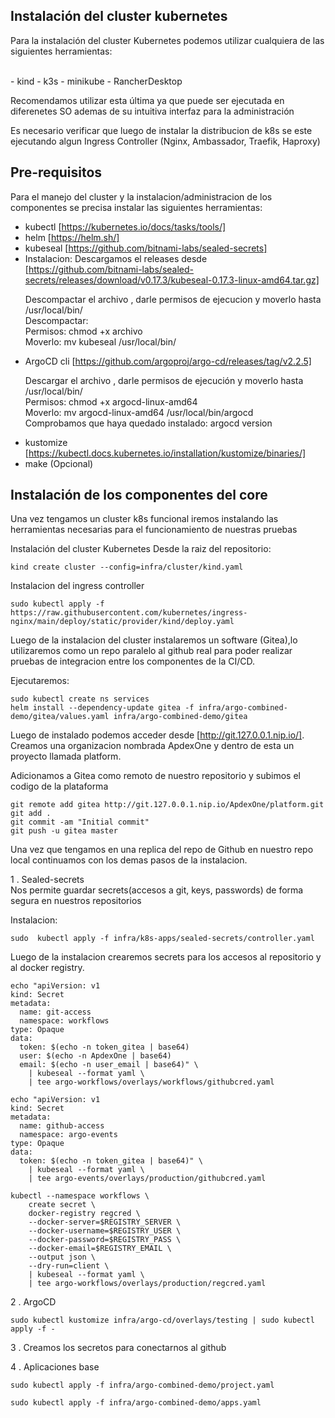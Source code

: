 ## Instalaci&oacute;n del cluster kubernetes

Para la instalaci&oacute;n del cluster Kubernetes podemos utilizar cualquiera
de las siguientes herramientas:

<br>
- kind
- k3s
- minikube
- RancherDesktop
<br>

Recomendamos utilizar esta &uacute;ltima ya que puede ser ejecutada en diferenetes
SO ademas de su intuitiva interfaz para la administraci&oacute;n

Es necesario verificar que luego de instalar la distribucion de k8s se este
ejecutando algun Ingress Controller (Nginx, Ambassador, Traefik, Haproxy)

## Pre-requisitos
Para el manejo del cluster y la instalacion/administracion de los componentes
se precisa instalar las siguientes herramientas:
- kubectl [https://kubernetes.io/docs/tasks/tools/]
- helm [https://helm.sh/]
- kubeseal [https://github.com/bitnami-labs/sealed-secrets]
 - Instalacion: Descargamos el releases desde [https://github.com/bitnami-labs/sealed-secrets/releases/download/v0.17.3/kubeseal-0.17.3-linux-amd64.tar.gz]
    <p>
    Descompactar el archivo , darle permisos de ejecucion y moverlo hasta
    /usr/local/bin/ <br>
    Descompactar:<br>
    Permisos: chmod +x archivo<br>
    Moverlo: mv kubeseal /usr/local/bin/<br>
    </p>
- ArgoCD cli [https://github.com/argoproj/argo-cd/releases/tag/v2.2.5]
    <p>
    Descargar el archivo , darle  permisos de ejecuci&oacute;n y moverlo hasta
    /usr/local/bin/<br>
    Permisos: chmod +x argocd-linux-amd64<br>
    Moverlo: mv argocd-linux-amd64 /usr/local/bin/argocd<br>
    Comprobamos que haya quedado instalado: argocd version<br>
    </p>
- kustomize [https://kubectl.docs.kubernetes.io/installation/kustomize/binaries/]
- make (Opcional)

## Instalaci&oacute;n de los componentes del core
Una vez tengamos un cluster k8s funcional iremos instalando las herramientas
necesarias para el funcionamiento de nuestras pruebas

Instalaci&oacute;n del cluster Kubernetes
Desde la raiz del repositorio: <br>

```
kind create cluster --config=infra/cluster/kind.yaml
```

Instalacion del ingress controller
```
sudo kubectl apply -f https://raw.githubusercontent.com/kubernetes/ingress-nginx/main/deploy/static/provider/kind/deploy.yaml
```

Luego de la instalacion del cluster instalaremos un software (Gitea),lo
utilizaremos como un repo paralelo al github real para poder realizar pruebas
de integracion entre los componentes de la CI/CD.

Ejecutaremos:

```
sudo kubectl create ns services
helm install --dependency-update gitea -f infra/argo-combined-demo/gitea/values.yaml infra/argo-combined-demo/gitea
```

Luego de instalado podemos acceder desde [http://git.127.0.0.1.nip.io/].
Creamos una organizacion nombrada ApdexOne y dentro de esta un proyecto
llamada platform.

Adicionamos a Gitea como remoto de nuestro repositorio y subimos el codigo
de la plataforma

```
git remote add gitea http://git.127.0.0.1.nip.io/ApdexOne/platform.git
git add .
git commit -am "Initial commit"
git push -u gitea master
```

Una vez que tengamos en una replica del repo de Github en nuestro repo local
continuamos con los demas pasos de la instalacion.


1 .  Sealed-secrets <br>
Nos permite guardar secrets(accesos a git, keys, passwords) de forma segura en
nuestros repositorios

Instalacion:<br>

```
sudo  kubectl apply -f infra/k8s-apps/sealed-secrets/controller.yaml
```

Luego de la instalacion crearemos secrets para los accesos al repositorio y al
docker registry.

```
echo "apiVersion: v1
kind: Secret
metadata:
  name: git-access
  namespace: workflows
type: Opaque
data:
  token: $(echo -n token_gitea | base64)
  user: $(echo -n ApdexOne | base64)
  email: $(echo -n user_email | base64)" \
    | kubeseal --format yaml \
    | tee argo-workflows/overlays/workflows/githubcred.yaml
```

```
echo "apiVersion: v1
kind: Secret
metadata:
  name: github-access
  namespace: argo-events
type: Opaque
data:
  token: $(echo -n token_gitea | base64)" \
    | kubeseal --format yaml \
    | tee argo-events/overlays/production/githubcred.yaml
```

```
kubectl --namespace workflows \
    create secret \
    docker-registry regcred \
    --docker-server=$REGISTRY_SERVER \
    --docker-username=$REGISTRY_USER \
    --docker-password=$REGISTRY_PASS \
    --docker-email=$REGISTRY_EMAIL \
    --output json \
    --dry-run=client \
    | kubeseal --format yaml \
    | tee argo-workflows/overlays/production/regcred.yaml
```

2 . ArgoCD

```
sudo kubectl kustomize infra/argo-cd/overlays/testing | sudo kubectl apply -f -
```

3 . Creamos los secretos para conectarnos al github

4 . Aplicaciones base

```
sudo kubectl apply -f infra/argo-combined-demo/project.yaml
```

```
sudo kubectl apply -f infra/argo-combined-demo/apps.yaml
```
